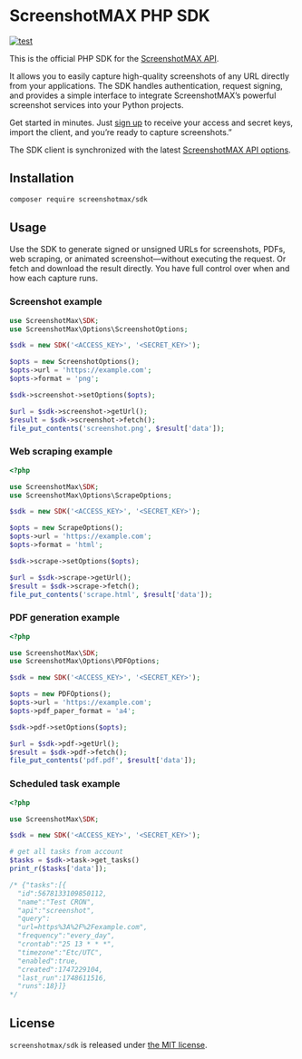 # ScreenshotMAX PHP SDK

[![test](https://github.com/screenshotmax/php-sdk/actions/workflows/test.yml/badge.svg)](https://github.com/screenshotmax/php-sdk/actions/workflows/test.yml)

This is the official PHP SDK for the [ScreenshotMAX API](https://screenshotmax.com/).

It allows you to easily capture high-quality screenshots of any URL directly from your applications.
The SDK handles authentication, request signing, and provides a simple interface to integrate ScreenshotMAX’s powerful screenshot services into your Python projects.

Get started in minutes. Just [sign up](https://screenshotmax.com) to receive your access and secret keys, import the client, and you’re ready to capture screenshots.”

The SDK client is synchronized with the latest [ScreenshotMAX API options](https://docs.screenshotmax.com/guides/start/introduction).

## Installation
```bash
composer require screenshotmax/sdk
```

## Usage

Use the SDK to generate signed or unsigned URLs for screenshots, PDFs, web scraping, or animated screenshot—without executing the request. Or fetch and download the result directly. You have full control over when and how each capture runs.

### Screenshot example
```php
use ScreenshotMax\SDK;
use ScreenshotMax\Options\ScreenshotOptions;

$sdk = new SDK('<ACCESS_KEY>', '<SECRET_KEY>');

$opts = new ScreenshotOptions();
$opts->url = 'https://example.com';
$opts->format = 'png';

$sdk->screenshot->setOptions($opts);

$url = $sdk->screenshot->getUrl();
$result = $sdk->screenshot->fetch();
file_put_contents('screenshot.png', $result['data']);
```

### Web scraping example
```php
<?php

use ScreenshotMax\SDK;
use ScreenshotMax\Options\ScrapeOptions;

$sdk = new SDK('<ACCESS_KEY>', '<SECRET_KEY>');

$opts = new ScrapeOptions();
$opts->url = 'https://example.com';
$opts->format = 'html';

$sdk->scrape->setOptions($opts);

$url = $sdk->scrape->getUrl();
$result = $sdk->scrape->fetch();
file_put_contents('scrape.html', $result['data']);
```

### PDF generation example
```php
<?php

use ScreenshotMax\SDK;
use ScreenshotMax\Options\PDFOptions;

$sdk = new SDK('<ACCESS_KEY>', '<SECRET_KEY>');

$opts = new PDFOptions();
$opts->url = 'https://example.com';
$opts->pdf_paper_format = 'a4';

$sdk->pdf->setOptions($opts);

$url = $sdk->pdf->getUrl();
$result = $sdk->pdf->fetch();
file_put_contents('pdf.pdf', $result['data']);
```

### Scheduled task example
```php
<?php

use ScreenshotMax\SDK;

$sdk = new SDK('<ACCESS_KEY>', '<SECRET_KEY>');

# get all tasks from account
$tasks = $sdk->task->get_tasks()
print_r($tasks['data']);

/* {"tasks":[{
  "id":5678133109850112,
  "name":"Test CRON",
  "api":"screenshot",
  "query":
  "url=https%3A%2F%2Fexample.com",
  "frequency":"every_day",
  "crontab":"25 13 * * *",
  "timezone":"Etc/UTC",
  "enabled":true,
  "created":1747229104,
  "last_run":1748611516,
  "runs":18}]}
*/
```

## License

`screenshotmax/sdk` is released under [the MIT license](LICENSE).

